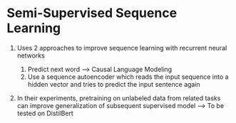 # Semi-Supervised Sequence Learning

1. Uses 2 approaches to improve sequence learning with recurrent neural networks
	1. Predict next word --> Causal Language Modeling
	2. Use a sequence autoencoder which reads the input sequence into a hidden vector and tries to predict the input sentence again

2. In their experiments, pretraining on unlabeled data from related tasks can improve generalization of subsequent supervised model --> To be tested on DistilBert
